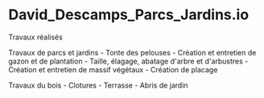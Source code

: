 # David_Descamps_Parcs_Jardins.io


Travaux réalisés 

Travaux de parcs et jardins
    - Tonte des pelouses
    - Création et entretien de gazon et de plantation
    - Taille, élagage, abatage d'arbre et d'arbustres
    - Création et entretien de massif végétaux
    - Création de placage

Travaux du bois 
    - Clotures
    - Terrasse
    - Abris de jardin